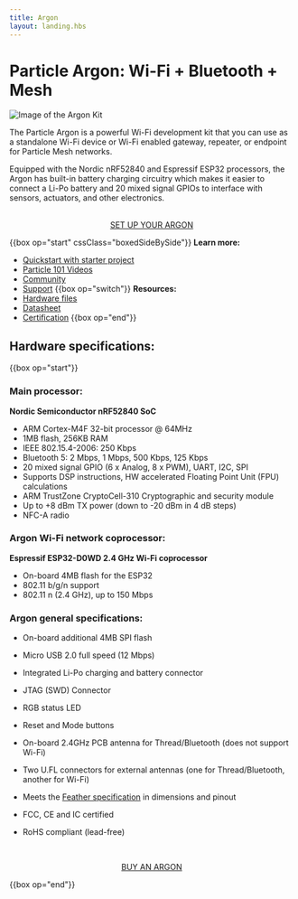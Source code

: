 ```yaml
---
title: Argon
layout: landing.hbs
---
```


# Particle Argon: Wi-Fi + Bluetooth + Mesh

![Image of the Argon Kit](/assets/images/argon-kit-looped-antenna-docs-crop.jpg)

The Particle Argon is a powerful Wi-Fi development kit that you can use as a standalone Wi-Fi device or Wi-Fi enabled gateway, repeater, or endpoint for Particle Mesh networks.

Equipped with the Nordic nRF52840 and Espressif ESP32 processors, the Argon has built-in battery charging circuitry which makes it easier to connect a Li-Po battery and 20 mixed signal GPIOs to interface with sensors, actuators, and other electronics.

<div  align="center">
<br />
<a href="https://setup.particle.io/"  target="_blank" class="button">SET UP YOUR ARGON</a>
</div>

{{box op="start" cssClass="boxedSideBySide"}}
**Learn more:**

- [Quickstart with starter project](/quickstart/argon/)
- [Particle 101 Videos](https://www.youtube.com/playlist?list=PLIeLC6NIW2tKvC5W007j_PU-dxONK_ZXR)
- [Community](https://community.particle.io/c/hardware)
- [Support](/support/support-and-fulfillment/menu-base/)
  {{box op="switch"}}
  **Resources:**
- [Hardware files](https://github.com/particle-iot/argon)
- [Datasheet](/datasheets/wi-fi/argon-datasheet/)
- [Certification](/datasheets/certifications/certification)
  {{box op="end"}}

## Hardware specifications:

{{box op="start"}}

### Main processor:

**Nordic Semiconductor nRF52840 SoC**

- ARM Cortex-M4F 32-bit processor @ 64MHz
- 1MB flash, 256KB RAM
- IEEE 802.15.4-2006: 250 Kbps
- Bluetooth 5: 2 Mbps, 1 Mbps, 500 Kbps, 125 Kbps
- 20 mixed signal GPIO (6 x Analog, 8 x PWM), UART, I2C, SPI
- Supports DSP instructions, HW accelerated Floating Point Unit (FPU) calculations
- ARM TrustZone CryptoCell-310 Cryptographic and security module
- Up to +8 dBm TX power (down to -20 dBm in 4 dB steps)
- NFC-A radio

### Argon Wi-Fi network coprocessor:

**Espressif ESP32-D0WD 2.4 GHz Wi-Fi coprocessor**

- On-board 4MB flash for the ESP32
- 802.11 b/g/n support
- 802.11 n (2.4 GHz), up to 150 Mbps

### Argon general specifications:

- On-board additional 4MB SPI flash
- Micro USB 2.0 full speed (12 Mbps)
- Integrated Li-Po charging and battery connector
- JTAG (SWD) Connector
- RGB status LED
- Reset and Mode buttons
- On-board 2.4GHz PCB antenna for Thread/Bluetooth (does not support Wi-Fi)
- Two U.FL connectors for external antennas (one for Thread/Bluetooth, another for Wi-Fi)

- Meets the [Feather specification](https://learn.adafruit.com/adafruit-feather/feather-specification) in dimensions and pinout
- FCC, CE and IC certified
- RoHS compliant (lead-free)

<div align="center">
<br />

<a href="https://store.particle.io/products/argon" target="_blank" class="button">BUY AN ARGON</a>

</div>

{{box op="end"}}
